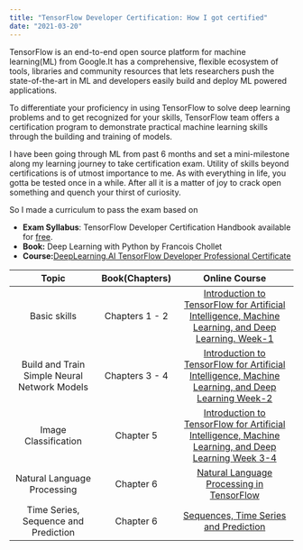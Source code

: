 ```yaml
---
title: "TensorFlow Developer Certification: How I got certified"
date: "2021-03-20"
---
```


TensorFlow is an end-to-end open source platform for machine learning(ML) from Google.It has a comprehensive, flexible ecosystem of tools, libraries and community resources that lets researchers push the state-of-the-art in ML and developers easily build and deploy ML powered applications.

To differentiate your proficiency in using TensorFlow to solve deep learning problems and to get recognized for your skills, TensorFlow team offers a certification program to demonstrate practical machine learning skills through the building and training of models.

I have been going through ML from past 6 months and set a mini-milestone along my learning journey to take certification exam. Utility of skills beyond certifications is of utmost importance to me. As with everything in life, you gotta be tested once in a while. After all it is a matter of joy to crack open something and quench your thirst of curiosity.

So I made a curriculum to pass the exam based on

- **Exam Syllabus**: TensorFlow Developer Certification Handbook available for [free](https://www.tensorflow.org/extras/cert/TF_Certificate_Candidate_Handbook.pdf).
- **Book:** Deep Learning with Python by Francois Chollet
- **Course:**[DeepLearning.AI TensorFlow Developer Professional Certificate](https://www.coursera.org/professional-certificates/tensorflow-in-practice)

|                    Topic                     | Book(Chapters) |                                                                                Online Course                                                                                |
| :------------------------------------------: | :------------: | :-------------------------------------------------------------------------------------------------------------------------------------------------------------------------: |
|                 Basic skills                 | Chapters 1 - 2 | [Introduction to TensorFlow for Artificial Intelligence, Machine Learning, and Deep Learning. Week-1](https://www.coursera.org/learn/introduction-tensorflow/home/welcome)  |
| Build and Train Simple Neural Network Models | Chapters 3 - 4 |  [Introduction to TensorFlow for Artificial Intelligence, Machine Learning, and Deep Learning Week-2](https://www.coursera.org/learn/introduction-tensorflow/home/welcome)  |
|             Image Classification             |   Chapter 5    | [Introduction to TensorFlow for Artificial Intelligence, Machine Learning, and Deep Learning Week 3-4](https://www.coursera.org/learn/introduction-tensorflow/home/welcome) |
|         Natural Language Processing          |   Chapter 6    |                       [Natural Language Processing in TensorFlow](https://www.coursera.org/learn/natural-language-processing-tensorflow/home/welcome)                       |
|     Time Series, Sequence and Prediction     |   Chapter 6    |                    [Sequences, Time Series and Prediction](https://www.coursera.org/learn/tensorflow-sequences-time-series-and-prediction/home/welcome)                     |
